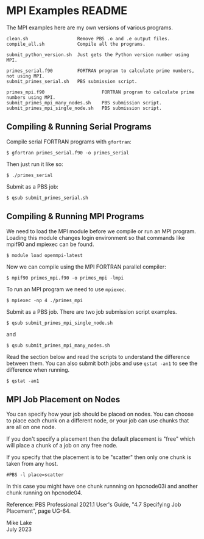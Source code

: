 # MPI Examples README

The MPI examples here are my own versions of various programs.

    clean.sh                  Remove PBS .o and .e output files.
    compile_all.sh            Compile all the programs.

    submit_python_version.sh  Just gets the Python version number using MPI.

    primes_serial.f90         FORTRAN program to calculate prime numbers, not using MPI.
    submit_primes_serial.sh   PBS submission script.

    primes_mpi.f90                     FORTRAN program to calculate prime numbers using MPI.
    submit_primes_mpi_many_nodes.sh    PBS submission script.
    submit_primes_mpi_single_node.sh   PBS submission script.

## Compiling & Running Serial Programs

Compile serial FORTRAN programs with `gfortran`:

    $ gfortran primes_serial.f90 -o primes_serial

Then just run it like so:

    $ ./primes_serial

Submit as a PBS job:

    $ qsub submit_primes_serial.sh

## Compiling & Running MPI Programs

We need to load the MPI module before we compile or run an MPI program.
Loading this module changes login environment so that commands like 
mpif90 and mpiexec can be found.

    $ module load openmpi-latest

Now we can compile using the MPI FORTRAN parallel compiler:

    $ mpif90 primes_mpi.f90 -o primes_mpi -lmpi

To run an MPI program we need to use `mpiexec`.

    $ mpiexec -np 4 ./primes_mpi

Submit as a PBS job. There are two job submission script examples.

    $ qsub submit_primes_mpi_single_node.sh

and
 
    $ qsub submit_primes_mpi_many_nodes.sh

Read the section below and read the scripts to understand the difference between them.
You can also submit both jobs and use `qstat -an1` to see the difference when running.

    $ qstat -an1

## MPI Job Placement on Nodes

You can specify how your job should be placed on nodes. 
You can choose to place each chunk on a different node,
or your job can use chunks that are all on one node. 

If you don't specify a placement then the default placement is "free" which
will place a chunk of a job on any free node.

If you specify that the placement is to be "scatter" then only one chunk is
taken from any host.

    #PBS -l place=scatter

In this case you might have one chunk runnning on hpcnode03i and another 
chunk running on hpcnode04.

Reference: PBS Professional 2021.1 User's Guide, "4.7 Specifying Job Placement", 
page UG-64.

Mike Lake    
July 2023

